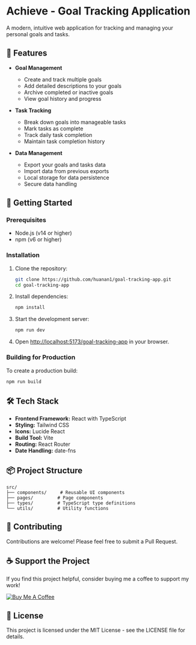 # Achieve - Goal Tracking Application

A modern, intuitive web application for tracking and managing your personal goals and tasks.

## 🌟 Features

- **Goal Management**
  - Create and track multiple goals
  - Add detailed descriptions to your goals
  - Archive completed or inactive goals
  - View goal history and progress

- **Task Tracking**
  - Break down goals into manageable tasks
  - Mark tasks as complete
  - Track daily task completion
  - Maintain task completion history

- **Data Management**
  - Export your goals and tasks data
  - Import data from previous exports
  - Local storage for data persistence
  - Secure data handling


## 🚀 Getting Started

### Prerequisites

- Node.js (v14 or higher)
- npm (v6 or higher)

### Installation

1. Clone the repository:
   ```bash
   git clone https://github.com/huanan1/goal-tracking-app.git
   cd goal-tracking-app
   ```

2. Install dependencies:
   ```bash
   npm install
   ```

3. Start the development server:
   ```bash
   npm run dev
   ```

4. Open [http://localhost:5173/goal-tracking-app](http://localhost:5173/goal-tracking-app) in your browser.

### Building for Production

To create a production build:

```bash
npm run build
```

## 🛠️ Tech Stack

- **Frontend Framework:** React with TypeScript
- **Styling:** Tailwind CSS
- **Icons:** Lucide React
- **Build Tool:** Vite
- **Routing:** React Router
- **Date Handling:** date-fns

## 📦 Project Structure

```
src/
├── components/     # Reusable UI components
├── pages/         # Page components
├── types/         # TypeScript type definitions
└── utils/         # Utility functions
```

## 🤝 Contributing

Contributions are welcome! Please feel free to submit a Pull Request.

## ☕ Support the Project

If you find this project helpful, consider buying me a coffee to support my work!

[![Buy Me A Coffee](https://www.buymeacoffee.com/assets/img/custom_images/orange_img.png)](https://buymeacoffee.com/huanan)

## 📄 License

This project is licensed under the MIT License - see the LICENSE file for details.